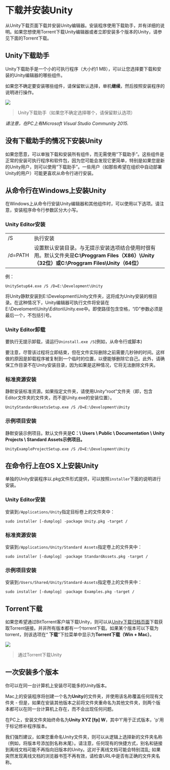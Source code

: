# 下载并安装Unity

从Unity下载页面下载并安装Unity编辑器。安装程序使用下载助手，并有详细的说明。如果您想使用Torrent下载Unity编辑器或者立即安装多个版本的Unity，请参见下面的Torrent下载。

## Unity下载助手

Unity下载助手是一个小的可执行程序（大小约1 MB），可以让您选择要下载和安装的Unity编辑器的哪些组件。

如果您不确定要安装哪些组件，请保留默认选择，单机**继续**，然后按照安装程序的说明进行操作。

![](https://docs.unity3d.com/uploads/Main/UnityDownloadAssistant_v52_75.png)

> Unity下载助手（如果您不确定选择哪个，请保留默认选项）

*请注意，在PC上有Microsoft Visual Studio Community 2015.*

## 没有下载助手的情况下安装Unity

如果您愿意，可以单独下载和安装所有组件，而无需使用“下载助手”。这些组件是正常的安装可执行程序和软件包，因为您可能会发现它更简单，特别是如果您是新的Unity用户，则可以使用“下载助手”。一些用户（如那些希望在组织中自动部署Unity的用户）可能更喜欢从命令行进行安装。

## 从命令行在Windows上安装Unity

在Windows上从命令行安装Unity编辑器和其他组件时，可以使用以下选项。请注意，安装程序命令行参数区分大小写。

### Unity Editor安装

|||
|---|---|
|/S|执行安装|  
|/d=PATH|设置默认安装目录。与无提示安装选项结合使用时很有用。默认文件夹是**C:\Proggram Files（X86）\Unity（32位）或C:\Proggram Files\Unity（64位）**|

例：

	UnitySetup64.exe /S /D=E:\Development\Unity

将Unity静默安装到E:\Development\Unity文件夹，这将成为Unity安装的根目录。在这种情况下，Unity编辑器可执行文件将安装在E:\Develoment\Unity\Editon\Unity.exe中。即使路径包含空格，“/D”参数必须是最后一个，不包括引号。

### Unity Editor卸载

要执行无提示卸载，请运行`Uninstall.exe /S`(例如，从命令行或脚本)

要注意，尽管该过程将立即结束，但在文件实际删除之前需要几秒钟的时间。这样做的原因是卸载程序被复制到一个临时的位置，以便能够删除它自己。此外，请确保工作目录不在Unity安装目录，因为如果是这种情况，它将无法删除文件夹。

### 标准资源安装

静默安装标准资源。如果指定文件夹，请使用Unity“root”文件夹（即，包含Editor文件夹的文件夹，而不是Unity.exe的安装位置）。

	UnityStandardAssetsSetup.exe /S /D=E:\Development\Unity

### 示例项目安装

静默安装示例项目。默认文件夹是**C：\ Users \ Public \ Documentation \ Unity Projects \ Standard Assets示例项目。**

	UnityExampleProjectSetup.exe /S /D=E:\Development\Unity

## 在命令行上在OS X上安装Unity

单独的Unity安装程序以.pkg文件形式提供，可以按照`installer`下面的说明进行安装。

### Unity Editor安装

安装到`/Applications/Unity`指定目标卷上的文件夹中：

	sudo installer [-dumplog] -package Unity.pkg -target /

### 标准资源安装

安装到`/Applications/Unity/Standard Assets`指定卷上的文件夹中：

	sudo installer [-dumplog] -package StandardAssets.pkg -target /

### 示例项目安装

安装到`/Users/Shared/Unity/Standard-Assets`指定卷上的文件夹中：

	sudo installer [-dumplog] -package Examples.pkg -target /

## Torrent下载

如果您希望通过BitTorrent客户端下载Unity，则可以从[Unity下载归档页面](http://unity3d.com/get-unity/download/archive?_ga=2.141275122.1387186018.1512480322-217021860.1511878465)下载获取Torrent链接。并非所有版本都有一个torrent下载。如果某个版本可以下载为torrent，则该选项在“ **下载**”下拉菜单中显示为**Torrent下载（Win + Mac）**。

![](https://docs.unity3d.com/uploads/Main/InstallingUnityTorrentDownload.png)

> 通过Torrent下载Unity

## 一次安装多个版本

你可以在同一台计算机上安装尽可能多的Unity版本。

Mac上的安装程序将创建一个名为**Unity**的文件夹，并使用该名称覆盖任何现有文件夹 - 但是，如果在安装其他版本之前将文件夹重命名为其他文件夹，则两个版本都可以在同一台计算机上存在，而不会出现任何问题。

在PC上，安装文件夹始终命名为**Unity XYZ [fp] W**，其中'f'用于正式版本，'p'用于标记修补程序版本。

我们强烈建议，如果您重命名Unity文件夹，则可以从逻辑上选择新的文件夹名称（例如，将版本号添加到名称末尾）。请注意，任何现有的快捷方式，别名和链接到离线文档可能不再指向旧版本的Unity。这对于离线文档可能会特别混乱; 如果突然发现离线文档的浏览器书签不再有效，请检查URL中是否有正确的文件夹名称。
